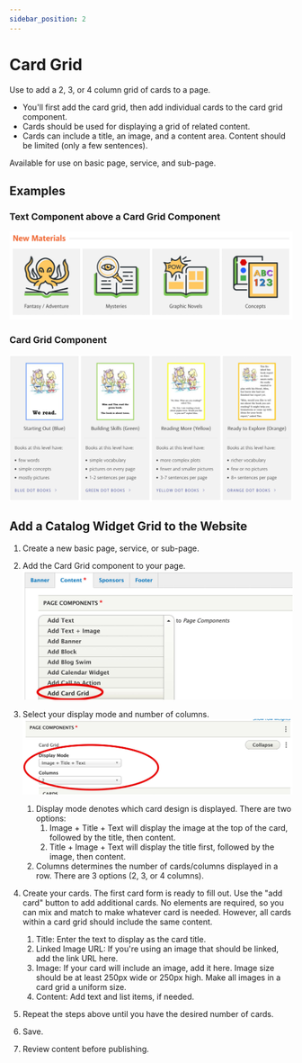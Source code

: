 ```yaml
---
sidebar_position: 2
---
```


# Card Grid

Use to add a 2, 3, or 4 column grid of cards to a page.  

- You'll first add the card grid, then add individual cards to the card grid component.  
- Cards should be used for displaying a grid of related content.  
- Cards can include a title, an image, and a content area. Content should be limited (only a few sentences).  

Available for use on basic page, service, and sub-page.

## Examples

### Text Component above a Card Grid Component
![block image 1](../../img/card-grid-1.jpg)

### Card Grid Component
![block image 1](../../img/card-grid-2.jpg)

## Add a Catalog Widget Grid to the Website

1. Create a new basic page, service, or sub-page.

1. Add the Card Grid component to your page.
![block image 1](../../img/card-grid-3.jpg)

1. Select your display mode and number of columns.
![block image 1](../../img/card-grid-4.jpg)
      1. Display mode denotes which card design is displayed. There are two options:
         1. Image + Title + Text will display the image at the top of the card, followed by the title, then content.
         1. Title + Image + Text will display the title first, followed by the image, then content.
      1. Columns determines the number of cards/columns displayed in a row. There are 3 options (2, 3, or 4 columns).

1. Create your cards. The first card form is ready to fill out. Use the "add card" button to add additional cards. No elements are required, so you can mix and match to make whatever card is needed. However, all cards within a card grid should include the same content.
      1. Title: Enter the text to display as the card title.
      1. Linked Image URL: If you're using an image that should be linked, add the link URL here.
      1. Image: If your card will include an image, add it here. Image size should be at least 250px wide or 250px high. Make all images in a card grid a uniform size.
      1. Content: Add text and list items, if needed.

1. Repeat the steps above until you have the desired number of cards.

1. Save.

1. Review content before publishing.
